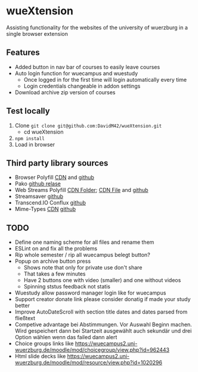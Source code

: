 # wueXtension
Assisting functionality for the websites of the university of wuerzburg in a single browser extension

## Features

* Added button in nav bar of courses to easily leave courses
* Auto login function for wuecampus and wuestudy
    * Once logged in for the first time will login automatically every time
    * Login credentials changeable in addon settings
* Download archive zip version of courses

## Test locally
1. Clone `git clone git@github.com:DavidM42/wueXtension.git`
    * cd wueXtension
2. `npm install`
3. Load in browser

## Third party library sources
* Browser Polyfill [CDN](https://unpkg.com/browse/webextension-polyfill@0.6.0/dist/browser-polyfill.min.js) and [github](https://github.com/mozilla/webextension-polyfill)
* Pako [github relase](https://github.com/nodeca/pako/blob/1.0.11/dist/pako.min.js)
* Web Streams Polyfill [CDN Folder](https://www.jsdelivr.com/package/npm/web-streams-polyfill?path=dist); [CDN File](https://cdn.jsdelivr.net/npm/web-streams-polyfill@3.0.0/dist/polyfill.es6.min.js) and [github](https://github.com/MattiasBuelens/web-streams-polyfill)
* Streamsaver [github](https://github.com/jimmywarting/StreamSaver.js)
* Transcend.IO Conflux [github](https://github.com/transcend-io/conflux)
* Mime-Types [CDN](https://cdn.jsdelivr.net/npm/mime-types@2.1.27/index.js) [github](https://github.com/jshttp/mime-types)

## TODO
* Define one naming scheme for all files and rename them
* ESLint on and fix all the problems
* Rip whole semester / rip all wuecampus belegt button?
* Popup on archive button press
  * Shows note that only for private use don't share
  * That takes a few minutes
  * Have 2 buttons one with video (smaller) and one without videos
  * Spinning ststus feedback not statis
* Wuestudy allow password manager login like for wuecampus
* Support creator donate link please consider donatig if made your study better
* Improve AutoDateScroll with section title dates and dates parsed from fließtext
* Competive advantage bei Abstimmungen. Vor Auswahl Beginn machen. Wird gespeichert dann bei Startzeit ausgewählt auch sekundär und drei Option wählen wenn das failed dann alert
* Choice groups links like https://wuecampus2.uni-wuerzburg.de/moodle/mod/choicegroup/view.php?id=962443
* Html slide decks like https://wuecampus2.uni-wuerzburg.de/moodle/mod/resource/view.php?id=1020296
